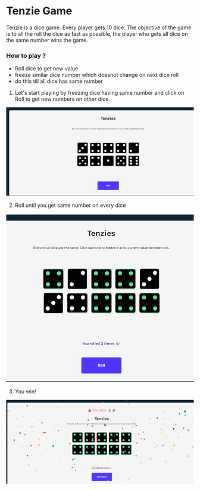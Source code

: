 # Tenzie Game

Tenzie is a dice game.
Every player gets 10 dice. The objective of the game is to all the roll the dice as fast as possible, the player who gets all dice on the same number wins the game.

### How to play ?

- Roll dice to get new value
- freeze similar dice number which doesnot change on next dice roll
- do this till all dice has same number

1. Let's start playing by freezing dice having same number and click on Roll to get new numbers on other dice.

![UI](public/images/ui.png)

2. Roll until you get same number on every dice

![Game](public/images/game.png)

3. You win!

![Winner](public/images/winner.png)
